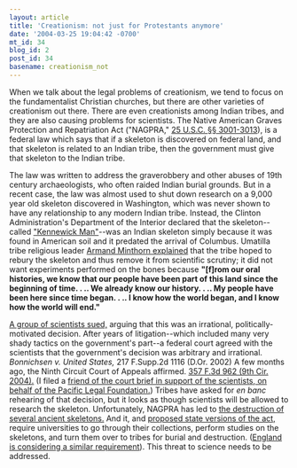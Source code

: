 ```yaml
---
layout: article
title: 'Creationism: not just for Protestants anymore'
date: '2004-03-25 19:04:42 -0700'
mt_id: 34
blog_id: 2
post_id: 34
basename: creationism_not
---
```

When we talk about the legal problems of creationism, we tend to focus on the fundamentalist Christian churches, but there are other varieties of creationism out there. There are even creationists among Indian tribes, and they are also causing problems for scientists. The Native American Graves Protection and Repatriation Act ("NAGPRA," <a href="http://uscode.house.gov/DOWNLOAD/25C32.DOC">25 U.S.C. §§ 3001-3013</a>), is a federal law which says that if a skeleton is discovered on federal land, and that skeleton is related to an Indian tribe, then the government must give that skeleton to the Indian tribe. 

The law was written to address the graverobbery and other abuses of 19th century archaeologists, who often raided Indian burial grounds. But in a recent case, the law was almost used to shut down research on a 9,000 year old skeleton discovered in Washington, which was never shown to have any relationship to any modern Indian tribe. Instead, the Clinton Administration's Department of the Interior declared that the skeleton--called <a href="http://www.kennewick-man.com/">"Kennewick Man"</a>--was an Indian skeleton simply because it was found in American soil and it predated the arrival of Columbus. Umatilla tribe religious leader <a href="http://www.umatilla.nsn.us/kman1.html">Armand Minthorn explained</a> that the tribe hoped to rebury the skeleton and thus remove it from scientific scrutiny; it did not want experiments performed on the bones because <b>"[f]rom our oral histories, we know that our people have been part of this land since the beginning of time. . .. We already know our history. . .. My people have been here since time began. . .. I know how the world began, and I know how the world will end."</b> 

<a href="http://www.friendsofpast.org">A group of scientists sued,</a> arguing that this was an irrational, politically-motivated decision. After years of litigation--which included many very shady tactics on the government's part--a federal court agreed with the scientists that the government's decision was arbitrary and irrational. <i>Bonnichsen v. United States,</i> 217 F.Supp.2d 1116 (D.Or. 2002) A few months ago, the Ninth Circuit Court of Appeals affirmed. <a href="http://www.ca9.uscourts.gov/ca9/newopinions.nsf/Opinions+by+date?OpenView&Start=1&Count=100&Expand=1.1Modified=907AACEB56EBC301A6">357 F.3d 962 (9th Cir. 2004).</a> (I filed a <a href="http://www.friendsofpast.org/pdf/amici/amici-pacific.pdf">friend of the court brief in support of the scientists, on behalf of the Pacific Legal Foundation.</a>) Tribes have asked for <i>en banc</i> rehearing of that decision, but it looks as though scientists will be allowed to research the skeleton. Unfortunately, NAGPRA has led to <a href="http://www.friendsofpast.org/earliest-americans/map.html ">the destruction of several ancient skeletons.</a> And it, and <a href="http://www.friendsofpast.org/earliest-americans/california-nagpra.html ">proposed state versions of the act,</a> require universities to go through their collections, perform studies on the skeletons, and turn them over to tribes for burial and destruction. (<a href="http://news.bbc.co.uk/2/hi/science/nature/3241369.stm">England is considering a similar requirement</a>). This threat to science needs to be addressed.
